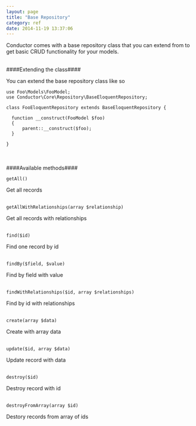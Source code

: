 ```yaml
---
layout: page
title: "Base Repository"
category: ref
date: 2014-11-19 13:37:06
---
```


Conductor comes with a base repository class that you can extend from to get basic CRUD functionality for your models. 
<br /><br />

####Extending the class####


You can extend the base repository class like so


```
use Foo\Models\FooModel;
use Conductor\Core\Repository\BaseEloquentRepository; 

class FooEloquentRepository extends BaseEloquentRepository {

  function __construct(FooModel $foo)
  {
      parent::__construct($foo); 
  }

}
```

<br /><br />
####Available methods####
<br />

```
getAll()
```

Get all records
<br /><br />

```
getAllWithRelationships(array $relationship)
```
Get all records with relationships
<br /><br />

```
find($id)
```
Find one record by id
<br /><br />

```
findBy($field, $value)
```
Find by field with value
<br /><br />

```
findWithRelationships($id, array $relationships)
```
Find by id with relationships
<br /><br />

```
create(array $data)
```
Create with array data
<br /><br />

```
update($id, array $data)
```
Update record with data
<br /><br />

```
destroy($id)
```
Destroy record with id
<br /><br />

```
destroyFromArray(array $id)
```
Destory records from array of ids